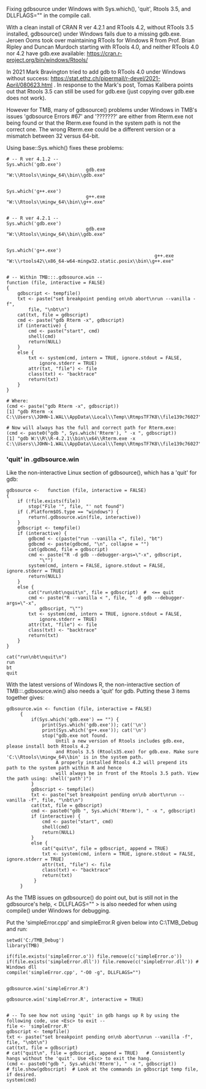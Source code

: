 Fixing gdbsource under Windows with Sys.which(), 'quit', Rtools 3.5, and DLLFLAGS="" in the compile call.

With a clean install of CRAN R ver 4.2.1 and RTools 4.2, without RTools 3.5 installed, gdbsource() under Windows fails due to a missing gdb.exe. Jeroen Ooms took over maintaining RTools for Windows R from Prof. Brian Ripley and Duncan Murdoch starting with RTools 4.0, and neither RTools 4.0 nor 4.2 have gdb.exe available: https://cran.r-project.org/bin/windows/Rtools/

In 2021 Mark Bravington tried to add gdb to RTools 4.0 under Windows without success: https://stat.ethz.ch/pipermail/r-devel/2021-April/080623.html . In response to the Mark's post, Tomas Kalibera points out that Rtools 3.5 can still be used for gdb.exe (just copying over gdb.exe does not work).

However for TMB, many of gdbsource() problems under Windows in TMB's issues 'gdbsource Errors #67' and '???????' are either from Rterm.exe not being found or that the Rterm.exe found in the system path is not the correct one.  The wrong Rterm.exe could be a different version or a mismatch between 32 versus 64-bit.

Using base::Sys.which() fixes these problems:

    # -- R ver 4.1.2 --    
    Sys.which('gdb.exe')
                                 gdb.exe 
    "W:\\Rtools\\mingw_64\\bin\\gdb.exe" 
    
    
    Sys.which('g++.exe')
                                 g++.exe 
    "W:\\Rtools\\mingw_64\\bin\\g++.exe" 
    
    
    # -- R ver 4.2.1 --    
    Sys.which('gdb.exe')
                                 gdb.exe 
    "W:\\Rtools\\mingw_64\\bin\\gdb.exe" 
    
    
    Sys.which('g++.exe')
                                                          g++.exe 
    "W:\\rtools42\\x86_64-w64-mingw32.static.posix\\bin\\g++.exe" 
    
    
    # -- Within TMB:::.gdbsource.win --        
    function (file, interactive = FALSE) 
    {
        gdbscript <- tempfile()
        txt <- paste("set breakpoint pending on\nb abort\nrun --vanilla -f", 
            file, "\nbt\n")
        cat(txt, file = gdbscript)
        cmd <- paste("gdb Rterm -x", gdbscript)
        if (interactive) {
            cmd <- paste("start", cmd)
            shell(cmd)
            return(NULL)
        }
        else {
            txt <- system(cmd, intern = TRUE, ignore.stdout = FALSE, 
                ignore.stderr = TRUE)
            attr(txt, "file") <- file
            class(txt) <- "backtrace"
            return(txt)
        }
    }

    # Where:
    (cmd <- paste("gdb Rterm -x", gdbscript))
    [1] "gdb Rterm -x C:\\Users\\JOHN~1.WAL\\AppData\\Local\\Temp\\RtmpsTF7K8\\file139c76027"
        
    # Now will always has the full and correct path for Rterm.exe:
    (cmd <- paste0("gdb ", Sys.which('Rterm'), " -x ", gdbscript))
    [1] "gdb W:\\R\\R-4.2.1\\bin\\x64\\Rterm.exe -x C:\\Users\\JOHN~1.WAL\\AppData\\Local\\Temp\\RtmpsTF7K8\\file139c76027"

    
 ### 'quit' in .gdbsource.win    
    
Like the non-interactive Linux section of gdbsource(), which has a 'quit' for gdb: 
    
    gdbsource <-   function (file, interactive = FALSE) 
    {
        if (!file.exists(file)) 
            stop("File '", file, "' not found")
        if (.Platform$OS.type == "windows") {
            return(.gdbsource.win(file, interactive))
        }
        gdbscript <- tempfile()
        if (interactive) {
            gdbcmd <- c(paste("run --vanilla <", file), "bt")
            gdbcmd <- paste(gdbcmd, "\n", collapse = "")
            cat(gdbcmd, file = gdbscript)
            cmd <- paste("R -d gdb --debugger-args=\"-x", gdbscript, 
                "\"")
            system(cmd, intern = FALSE, ignore.stdout = FALSE, ignore.stderr = TRUE)
            return(NULL)
        }
        else {
            cat("run\nbt\nquit\n", file = gdbscript)  #  <== quit
            cmd <- paste("R --vanilla < ", file, " -d gdb --debugger-args=\"-x", 
                gdbscript, "\"")
            txt <- system(cmd, intern = TRUE, ignore.stdout = FALSE, 
                ignore.stderr = TRUE)
            attr(txt, "file") <- file
            class(txt) <- "backtrace"
            return(txt)
        }
    }

    cat("run\nbt\nquit\n")
    run
    bt
    quit
    
With the latest versions of Windows R, the non-interactive section of TMB:::.gdbsource.win() also needs a 'quit' for gdb. Putting these 3 items together gives:


    gdbsource.win <- function (file, interactive = FALSE) 
         {
             if(Sys.which('gdb.exe') == "") {
                 print(Sys.which('gdb.exe')); cat('\n')
                 print(Sys.which('g++.exe')); cat('\n')             
                 stop("gdb.exe not found. 
                      Until a new version of Rtools includes gdb.exe, please install both Rtools 4.2
                      and Rtools 3.5 (Rtools35.exe) for gdb.exe. Make sure 'C:\\Rtools\\mingw_64\\bin' is in the system path.
                      A properly installed Rtools 4.2 will prepend its path to the system path within R and hence
                      will always be in front of the Rtools 3.5 path. View the path using: shell('path')")
             }         
             gdbscript <- tempfile()
             txt <- paste("set breakpoint pending on\nb abort\nrun --vanilla -f", file, "\nbt\n")
             cat(txt, file = gdbscript)
             cmd <- paste0("gdb ", Sys.which('Rterm'), " -x ", gdbscript)
             if (interactive) {
                 cmd <- paste("start", cmd)
                 shell(cmd)
                 return(NULL)
             }
             else {
                 cat("quit\n", file = gdbscript, append = TRUE)   
                 txt <- system(cmd, intern = TRUE, ignore.stdout = FALSE, ignore.stderr = TRUE)
                 attr(txt, "file") <- file
                 class(txt) <- "backtrace"
                 return(txt)
              }
         }
  
   
   
As the TMB issues on gdbsource() do point out, but is still not in the gdbsource's help, < DLLFLAGS="" > is also needed for when using compile() under Windows for debugging.
   
Put the 'simpleError.cpp' and simpleError.R given below into C:\TMB_Debug and run:
   
    setwd('C:/TMB_Debug')
    library(TMB)
 
    if(file.exists('simpleError.o')) file.remove(c('simpleError.o'))
    if(file.exists('simpleError.dll')) file.remove(c('simpleError.dll')) # Windows dll 
    compile('simpleError.cpp', "-O0 -g", DLLFLAGS="")     
   
   
    gdbsource.win('simpleError.R') 
   
    gdbsource.win('simpleError.R', interactive = TRUE) 
    
    
    # -- To see how not using 'quit' in gdb hangs up R by using the following code, use <Esc> to exit --
    file <- 'simpleError.R'
    gdbscript <- tempfile()
    txt <- paste("set breakpoint pending on\nb abort\nrun --vanilla -f", file, "\nbt\n")
    cat(txt, file = gdbscript)
    # cat("quit\n", file = gdbscript, append = TRUE)   # Consistently hangs without the 'quit'. Use <Esc> to exit the hang.
    (cmd <- paste0("gdb ", Sys.which('Rterm'), " -x ", gdbscript))
    # file.show(gdbscript)  # Look at the commands in gdbscript temp file, if desired.
    system(cmd)
      
      
    
